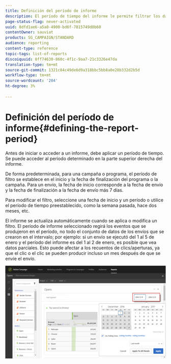 ```yaml
---
title: Definición del período de informe
description: El período de tiempo del informe le permite filtrar los datos en función de las fechas elegidas.
page-status-flag: never-activated
uuid: 8dfd1ae6-a5a0-4900-bd6f-7815749d0b60
contentOwner: sauviat
products: SG_CAMPAIGN/STANDARD
audience: reporting
content-type: reference
topic-tags: list-of-reports
discoiquuid: 8ff74630-860c-4f1c-9aa7-21c3326e47da
translation-type: tm+mt
source-git-commit: 1321c84c49de6d9a318bbc5bb8a0e28b332d2b5d
workflow-type: tm+mt
source-wordcount: '204'
ht-degree: 3%

---
```



# Definición del período de informe{#defining-the-report-period}

Antes de iniciar o acceder a un informe, debe aplicar un período de tiempo. Se puede acceder al período determinado en la parte superior derecha del informe.

De forma predeterminada, para una campaña o programa, el período de filtro se establece en el inicio y la fecha de finalización del programa o la campaña. Para un envío, la fecha de inicio corresponde a la fecha de envío y la fecha de finalización a la fecha de envío más 7 días.

Para modificar el filtro, seleccione una fecha de inicio y un período o utilice el período de tiempo preestablecido, como la semana pasada, hace dos meses, etc.

El informe se actualiza automáticamente cuando se aplica o modifica un filtro. El período de informe seleccionado regirá los eventos que se produjeron en el período, no todo el conjunto de datos de los envíos que se crearon en el intervalo; por ejemplo: si un envío se ejecutó del 1 al 5 de enero y el período del informe es del 1 al 2 de enero, es posible que vea datos parciales. Esto puede afectar a los recuentos de clics/aperturas, ya que el clic o el clic se pueden producir incluso un mes después de que se envíe el envío.

![](assets/campaign_reports_5.png)
